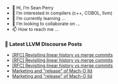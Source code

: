 - 👋 Hi, I’m Sean Perry
- 👀 I’m interested in compilers (c++, COBOL, llvm)
- 🌱 I’m currently learning ...
- 💞️ I’m looking to collaborate on ...
- 📫 How to reach me ...

<!---
s66perry/s66perry is a ✨ special ✨ repository because its `README.md` (this file) appears on your GitHub profile.
You can click the Preview link to take a look at your changes.
--->
### 📕 Latest LLVM Discourse Posts

<!-- DISCOURSE-LLVM:START -->
- [[RFC] Revisiting linear history vs merge commits](https://discourse.llvm.org/t/rfc-revisiting-linear-history-vs-merge-commits/64873?page=2#post_29)
- [[RFC] Revisiting linear history vs merge commits](https://discourse.llvm.org/t/rfc-revisiting-linear-history-vs-merge-commits/64873?page=2#post_28)
- [[RFC] Revisiting linear history vs merge commits](https://discourse.llvm.org/t/rfc-revisiting-linear-history-vs-merge-commits/64873?page=2#post_27)
- [Marketing and &quot;release&quot; of Mach-O lld](https://discourse.llvm.org/t/marketing-and-release-of-mach-o-lld/63143#post_12)
- [Marketing and &quot;release&quot; of Mach-O lld](https://discourse.llvm.org/t/marketing-and-release-of-mach-o-lld/63143#post_11)
<!-- DISCOURSE-LLVM:END -->
